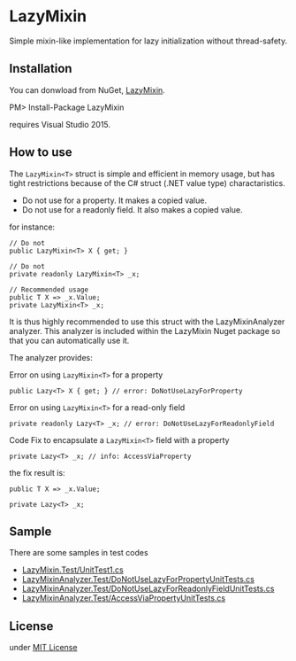 # LazyMixin

Simple mixin-like implementation for lazy initialization without thread-safety.

## Installation

You can donwload from NuGet, [LazyMixin](https://www.nuget.org/packages/LazyMixin/).

PM> Install-Package LazyMixin

requires Visual Studio 2015.

## How to use

The `LazyMixin<T>` struct is simple and efficient in memory usage, but has tight restrictions because of the C# struct (.NET value type) charactaristics.

 - Do not use for a property. It makes a copied value.
 - Do not use for a readonly field. It also makes a copied value.

for instance:

    // Do not
    public LazyMixin<T> X { get; }

    // Do not
    private readonly LazyMixin<T> _x;

    // Recommended usage
    public T X => _x.Value;
    private LazyMixin<T> _x;

It is thus highly recommended to use this struct with the LazyMixinAnalyzer analyzer.
This analyzer is included within the LazyMixin Nuget package so that you can automatically use it.

The analyzer provides:

Error on using `LazyMixin<T>` for a property

    public Lazy<T> X { get; } // error: DoNotUseLazyForProperty

Error on using `LazyMixin<T>` for a read-only field

    private readonly Lazy<T> _x; // error: DoNotUseLazyForReadonlyField

Code Fix to encapsulate a `LazyMixin<T>` field with a property

    private Lazy<T> _x; // info: AccessViaProperty

the fix result is:

    public T X => _x.Value;
    
    private Lazy<T> _x;

## Sample

There are some samples in test codes

- [LazyMixin.Test/UnitTest1.cs](https://github.com/ufcpp/LazyMixin/blob/master/LazyMixin/LazyMixin.Test/UnitTest1.cs)
- [LazyMixinAnalyzer.Test/DoNotUseLazyForPropertyUnitTests.cs](https://github.com/ufcpp/LazyMixin/blob/master/LazyMixin/LazyMixinAnalyzer/LazyMixinAnalyzer.Test/DoNotUseLazyForPropertyUnitTests.cs)
- [LazyMixinAnalyzer.Test/DoNotUseLazyForReadonlyFieldUnitTests.cs](https://github.com/ufcpp/LazyMixin/blob/master/LazyMixin/LazyMixinAnalyzer/LazyMixinAnalyzer.Test/DoNotUseLazyForReadonlyFieldUnitTests.cs)
- [LazyMixinAnalyzer.Test/AccessViaPropertyUnitTests.cs](https://github.com/ufcpp/LazyMixin/blob/master/LazyMixin/LazyMixinAnalyzer/LazyMixinAnalyzer.Test/AccessViaPropertyUnitTests.cs)

## License

under [MIT License](http://opensource.org/licenses/MIT)

